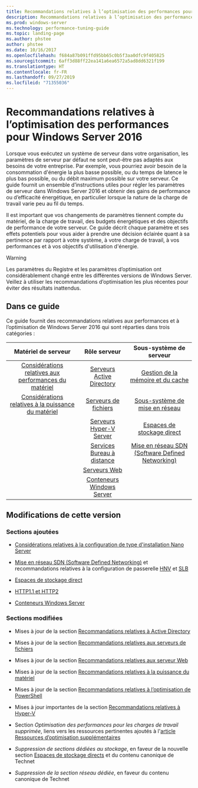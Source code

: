 ```yaml
---
title: Recommandations relatives à l’optimisation des performances pour Windows Server 2016
description: Recommandations relatives à l’optimisation des performances pour Windows Server 2016
ms.prod: windows-server
ms.technology: performance-tuning-guide
ms.topic: landing-page
ms.author: phstee
author: phstee
ms.date: 10/16/2017
ms.openlocfilehash: f684a87b091ffd95bb65c0b5f3aa0dfc9f405825
ms.sourcegitcommit: 6aff3d88ff22ea141a6ea6572a5ad8dd6321f199
ms.translationtype: HT
ms.contentlocale: fr-FR
ms.lasthandoff: 09/27/2019
ms.locfileid: "71355036"
---
```

# <a name="performance-tuning-guidelines-for-windows-server-2016"></a>Recommandations relatives à l’optimisation des performances pour Windows Server 2016

Lorsque vous exécutez un système de serveur dans votre organisation, les paramètres de serveur par défaut ne sont peut-être pas adaptés aux besoins de votre entreprise. Par exemple, vous pourriez avoir besoin de la consommation d'énergie la plus basse possible, ou du temps de latence le plus bas possible, ou du débit maximum possible sur votre serveur. Ce guide fournit un ensemble d’instructions utiles pour régler les paramètres de serveur dans Windows Server 2016 et obtenir des gains de performance ou d’efficacité énergétique, en particulier lorsque la nature de la charge de travail varie peu au fil du temps.

Il est important que vos changements de paramètres tiennent compte du matériel, de la charge de travail, des budgets énergétiques et des objectifs de performance de votre serveur. Ce guide décrit chaque paramètre et ses effets potentiels pour vous aider à prendre une décision éclairée quant à sa pertinence par rapport à votre système, à votre charge de travail, à vos performances et à vos objectifs d'utilisation d'énergie.

> [!warning]
> Les paramètres du Registre et les paramètres d’optimisation ont considérablement changé entre les différentes versions de Windows Server. Veillez à utiliser les recommandations d’optimisation les plus récentes pour éviter des résultats inattendus.

## <a name="in-this-guide"></a>Dans ce guide
Ce guide fournit des recommandations relatives aux performances et à l’optimisation de Windows Server 2016 qui sont réparties dans trois catégories :

|Matériel de serveur | Rôle serveur | Sous-système de serveur |
|:---:|:---:|:---:|
|[Considérations relatives aux performances du matériel](hardware/index.md) |[Serveurs Active Directory](role/active-directory-server/index.md) |[Gestion de la mémoire et du cache](subsystem/cache-memory-management/index.md)|
|[Considérations relatives à la puissance du matériel](hardware/power.md)|[Serveurs de fichiers](role/file-server/index.md)|[Sous-système de mise en réseau](../../networking/technologies/network-subsystem/net-sub-performance-top.md)|
||[Serveurs Hyper-V Server](role/hyper-v-server/index.md)|[Espaces de stockage direct](subsystem/storage-spaces-direct/index.md)|
||[Services Bureau à distance](role/remote-desktop/session-hosts.md)|[Mise en réseau SDN (Software Defined Networking)](subsystem/software-defined-networking/index.md)|
||[Serveurs Web](role/web-server/index.md)||
||[Conteneurs Windows Server](role/windows-server-container/index.md)||


## <a name="changes-in-this-version"></a>Modifications de cette version

### <a name="sections-added"></a>Sections ajoutées
- [Considérations relatives à la configuration de type d'installation Nano Server](../../get-started/getting-started-with-nano-server.md)


- [Mise en réseau SDN (Software Defined Networking)](subsystem/software-defined-networking/index.md) et recommandations relatives à la configuration de passerelle [HNV](subsystem/software-defined-networking/hnv-gateway-performance.md) et [SLB](subsystem/software-defined-networking/slb-gateway-performance.md)

- [Espaces de stockage direct](subsystem/storage-spaces-direct/index.md)

- [HTTP1.1 et HTTP2](role/web-server/http-performance.md)

- [Conteneurs Windows Server](role/windows-server-container/index.md)

### <a name="sections-changed"></a>Sections modifiées

- Mises à jour de la section [Recommandations relatives à Active Directory](role/active-directory-server/index.md)

- Mises à jour de la section [Recommandations relatives aux serveurs de fichiers](role/file-server/index.md)

- Mises à jour de la section [Recommandations relatives aux serveur Web](role/web-server/index.md)

- Mises à jour de la section [Recommandations relatives à la puissance du matériel](hardware/power.md)

- Mises à jour de la section [Recommandations relatives à l’optimisation de PowerShell](powershell/index.md)

- Mises à jour importantes de la section [Recommandations relatives à Hyper-V](role/hyper-v-server/index.md)

- Section *Optimisation des performances pour les charges de travail supprimée*, liens vers les ressources pertinentes ajoutés à l'[article Ressources d’optimisation supplémentaires](additional-resources.md)

- *Suppression de sections dédiées au stockage*, en faveur de la nouvelle section [Espaces de stockage directs](subsystem/storage-spaces-direct/index.md) et du contenu canonique de Technet

- *Suppression de la section réseau dédiée*, en faveur du contenu canonique de Technet  
